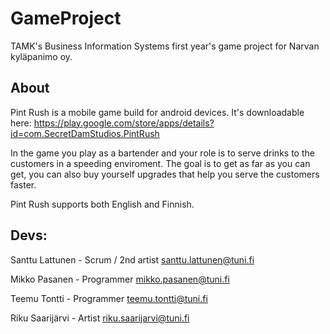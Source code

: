 # GameProject
TAMK's Business Information Systems first year's game project for Narvan kyläpanimo oy.

## About
Pint Rush is a mobile game build for android devices.
It's downloadable here: https://play.google.com/store/apps/details?id=com.SecretDamStudios.PintRush

In the game you play as a bartender and your role is to serve drinks to the customers in a speeding enviroment. 
The goal is to get as far as you can get, you can also buy yourself upgrades that help you serve the customers faster.

Pint Rush supports both English and Finnish.


## Devs:
  Santtu Lattunen - Scrum / 2nd artist <santtu.lattunen@tuni.fi>
  
  Mikko Pasanen - Programmer  <mikko.pasanen@tuni.fi>
  
  Teemu Tontti - Programmer  <teemu.tontti@tuni.fi>
  
  Riku Saarijärvi - Artist  <riku.saarijarvi@tuni.fi>
  
